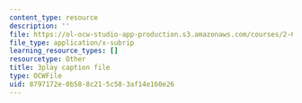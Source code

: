 ```yaml
---
content_type: resource
description: ''
file: https://ol-ocw-studio-app-production.s3.amazonaws.com/courses/2-627-fundamentals-of-photovoltaics-fall-2013/8797172e0b588c215c583af14e160e26_C42jXQLc_Jo.srt
file_type: application/x-subrip
learning_resource_types: []
resourcetype: Other
title: 3play caption file
type: OCWFile
uid: 8797172e-0b58-8c21-5c58-3af14e160e26
---
```

